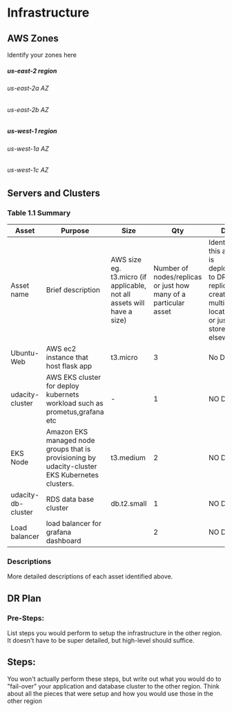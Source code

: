# Infrastructure

## AWS Zones
Identify your zones here
##### us-east-2 region 
###### us-east-2a AZ
###### us-east-2b AZ
##### us-west-1 region
###### us-west-1a AZ
###### us-west-1c AZ

## Servers and Clusters

### Table 1.1 Summary
| Asset              | Purpose                                                                                         | Size                                                                   | Qty                                                             | DR                                                                                                           |
|--------------------|-------------------------------------------------------------------------------------------------|------------------------------------------------------------------------|-----------------------------------------------------------------|--------------------------------------------------------------------------------------------------------------|
| Asset name         | Brief description                                                                               | AWS size eg. t3.micro (if applicable, not all assets will have a size) | Number of nodes/replicas or just how many of a particular asset | Identify if this asset is deployed to DR, replicated, created in multiple locations or just stored elsewhere |
| Ubuntu-Web         | AWS ec2 instance that host flask app                                                            | t3.micro                                                               | 3                                                               | No DR                                                                                                        |
| udacity-cluster    | AWS EKS cluster for deploy kubernets workload such as prometus,grafana etc                      | -                                                                      | 1                                                               | NO DR                                                                                                        |
| EKS Node           | Amazon EKS managed node groups that is provisioning by udacity-cluster EKS Kubernetes clusters. | t3.medium                                                              | 2                                                               | NO DR                                                                                                        |
| udacity-db-cluster | RDS data base cluster                                                                           | db.t2.small                                                            | 1                                                               | NO DR                                                                                                        |
| Load balancer      | load balancer for grafana dashboard                                                             |                                                                        | 2                                                               | NO DR                                                                                                        |





### Descriptions
More detailed descriptions of each asset identified above.

## DR Plan
### Pre-Steps:
List steps you would perform to setup the infrastructure in the other region. It doesn't have to be super detailed, but high-level should suffice.

## Steps:
You won't actually perform these steps, but write out what you would do to "fail-over" your application and database cluster to the other region. Think about all the pieces that were setup and how you would use those in the other region
